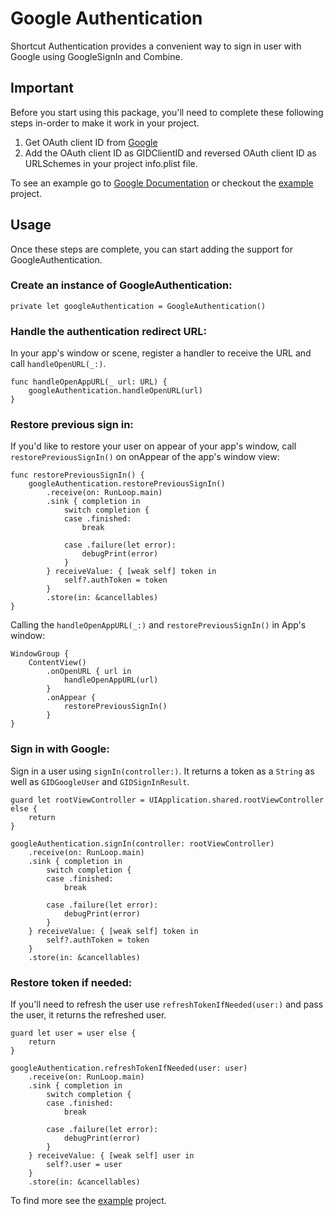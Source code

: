 # Google Authentication
Shortcut Authentication provides a convenient way to sign in user with Google using GoogleSignIn and Combine.

## Important
Before you start using this package, you'll need to complete these following steps in-order to make it work in your project.

1. Get OAuth client ID from [Google](https://developers.google.com/identity/sign-in/ios/start-integrating)
2. Add the OAuth client ID as GIDClientID and reversed OAuth client ID as URLSchemes in your project info.plist file.

To see an example go to [Google Documentation](https://developers.google.com/identity/sign-in/ios/start-integrating) or checkout the [example](Example) project.

## Usage
Once these steps are complete, you can start adding the support for GoogleAuthentication.

### Create an instance of GoogleAuthentication:
```
private let googleAuthentication = GoogleAuthentication()
```

###  Handle the authentication redirect URL:
In your app's window or scene, register a handler to receive the URL and call `handleOpenURL(_:)`.

```
func handleOpenAppURL(_ url: URL) {
    googleAuthentication.handleOpenURL(url)
}
```
    
### Restore previous sign in:
If you'd like to restore your user on appear of your app's window, call `restorePreviousSignIn()` on onAppear of the app's window view:

```
func restorePreviousSignIn() {
    googleAuthentication.restorePreviousSignIn()
        .receive(on: RunLoop.main)
        .sink { completion in
            switch completion {
            case .finished:
                break

            case .failure(let error):
                debugPrint(error)
            }
        } receiveValue: { [weak self] token in
            self?.authToken = token
        }
        .store(in: &cancellables)
}
```
    
Calling the `handleOpenAppURL(_:)` and `restorePreviousSignIn()` in App's window:
```
WindowGroup {
    ContentView()
        .onOpenURL { url in
            handleOpenAppURL(url)
        }
        .onAppear {
            restorePreviousSignIn()
        }
}
```

### Sign in with Google:
Sign in a user using `signIn(controller:)`. It returns a token as a `String` as well as `GIDGoogleUser` and `GIDSignInResult`.
```
guard let rootViewController = UIApplication.shared.rootViewController else {
    return
}

googleAuthentication.signIn(controller: rootViewController)
    .receive(on: RunLoop.main)
    .sink { completion in
        switch completion {
        case .finished:
            break

        case .failure(let error):
            debugPrint(error)
        }
    } receiveValue: { [weak self] token in
        self?.authToken = token
    }
    .store(in: &cancellables)
```

### Restore token if needed:
If you'll need to refresh the user use `refreshTokenIfNeeded(user:)` and pass the user, it returns the refreshed user.

```
guard let user = user else {
    return
}

googleAuthentication.refreshTokenIfNeeded(user: user)
    .receive(on: RunLoop.main)
    .sink { completion in
        switch completion {
        case .finished:
            break

        case .failure(let error):
            debugPrint(error)
        }
    } receiveValue: { [weak self] user in
        self?.user = user
    }
    .store(in: &cancellables)
```

To find more see the [example](Example) project.
